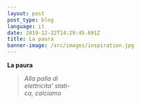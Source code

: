 ```yaml
---
layout: post
post_type: blog
language: it
date: 2019-12-22T14:29:45.691Z
title: La paura
banner-image: /src/images/inspiration.jpg
---
```

__La paura__
> _Alla palla di_\
> _elettricita' stati-_\
> _ca, calciamo_
